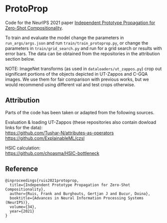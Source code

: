 # ProtoProp
Code for the NeurIPS 2021 paper [Independent Prototype Propagation for Zero-Shot Compositionality](https://arxiv.org/abs/2106.00305).

To train and evaluate the model change the parameters in `run_args/args.json` and run `train/train_protoprop.py`, or change the parameters in `train/grid_search.py` and run for a grid search or results with error bars.
The data can be obtained from the repositories in the attribution section below.

NOTE: ImageNet transforms (as used in `dataloaders/ut_zappos.py`) crop out significant portions of the objects depicted in UT-Zappos and C-GQA images.
We use them for fair comparison with previous works, but we would recommend using different val and test crops otherwise.

## Attribution
Parts of the code has been taken or adapted from the following sources.

Evaluation & loading UT-Zappos (these repositories also contain dowload links for the data):  
https://github.com/Tushar-N/attributes-as-operators
https://github.com/ExplainableML/czsl

HSIC calculation:  
https://github.com/choasma/HSIC-bottleneck

## Reference

    @inproceedings{ruis2021protoprop,
      title={Independent Prototype Propagation for Zero-Shot Compositionality},
      author={Ruis, Frank and Burghouts, Gertjan J and Bucur, Doina},
      booktitle={Advances in Neural Information Processing Systems (NeurIPS)},
      volume={34},
      year={2021}
    }
